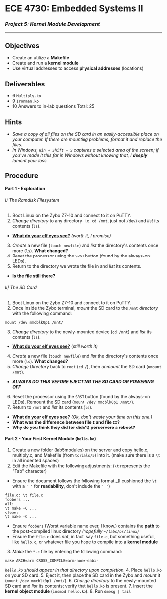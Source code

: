 # ECE 4730: Embedded Systems II
### _Project 5: Kernel Module Development_

***



## Objectives
- Create an utilize a **Makefile**
- Create and run a **kernel module**
- Use virtual addresses to access **physical addresses** (locations)

## Deliverables
- 6   `Multiply.ko`
- 9   `Ironman.ko`
- 10  Answers to in-lab questions
Total: 25

## Hints
- _Save a copy of all files on the SD card in an easily-accessible place on your computer. If there are mounting problems, format it and replace the files._
- _In Windows, `Win + Shift + S` captures a selected area of the screen; if you've made it this far in Windows without knowing that, I **deeply** lament your loss_

## Procedure

#### Part 1 - Exploration
###### I) The Ramdisk Filesystem
1. Boot Linux on the Zybo Z7-10 and connect to it on PuTTY.
2. _Change directory_ to any directory (i.e. `cd /mnt`, just not `/dev`) and _list_ its contents (`ls`). 
- [**What do your elf eyes see?**](https://www.youtube.com/watch?v=pLj1jyLQKWM) _(worth it, I promise)_
3. _Create_ a new file (`touch newfile`) and _list_ the directory's contents once more (`ls`). **What changed?**
4. Reset the processor using the `SRST` button (found by the always-on LEDs).
5. Return to the directory we wrote the file in and _list_ its contents. 
- **Is the file still there?**

###### II) The SD Card
1. Boot Linux on the Zybo Z7-10 and connect to it on PuTTY.
2. Once inside the Zybo terminal, _mount_ the SD card to the `/mnt` _directory_ with the following command:
```
mount /dev mmcblk0p1 /mnt/
```
3. _Change directory_ to the newly-mounted device (`cd /mnt`) and _list_ its contents (`ls`). 
- [**What do your elf eyes see?**](https://www.youtube.com/watch?v=_hW_cSGunh8) (_still worth it)_
4. _Create_ a new file (`touch newfile`) and _list_ the directory's contents once more (`ls`). **What changed?**
5. _Change Directory_ back to `root` (`cd /`), then _unmount_ the SD card (`umount /mnt`).
- ***ALWAYS DO THIS VEFORE EJECTING THE SD CARD OR POWERING OFF***
6. Reset the processor using the `SRST` button (found by the always-on LEDs). Remount the SD card (`mount /dev mmcblk0p1 /mnt/`).
7. Return to `/mnt` and _list_ its contents (`ls`).
- [**What do your elf eyes see?**](https://www.youtube.com/watch?v=m4gnMWua4xo) _(Ok, don't waste your time on this one.)_
- **What was the difference between file `I` and file `II`?**
- **Why do you think they did (or didn't) perservere a reboot?**

#### Part 2 - Your First Kernel Module (`hello.ko`)
1. Create a new folder (lab5modules) on the server and copy hello.c, multiply.c, and Makefile (from `torials/5`) into it. (make sure there is a `\t` in all indented spaces)
2. Edit the Makefile with the following adjustments: (`\t` represents the "Tab" character)
- Ensure the document follows the following format _(I cushioned the `\t` with a `' '` for **readability**, don't include the `' '`)
```
file.o: \t file.c
foobers ...
all:
\t make -C ...
clean:
\t make -C ...
```
- Ensure `foobers` (Worst variable name ever, I know.) contains the **path** to the post-compiled linux directory _(hopefully `~/labs/os/linux`)_
- Ensure the `file.c` does _not_, in fact, say `file.c`, but something useful, like `hello.c`, or whatever file you hope to compile into a **kernel module**
3. _Make_ the `*.c` file by entering the following command:
```
make ARCH=arm CROSS_COMPILE=arm-none-eabi-
```
_`hello.ko` should appear in that directory upon completion._
4. Place `hello.ko` on your SD card.
5. Eject it, then place the SD card in the Zybo and _mount_ it (`mount /dev mmcblk0p1 /mnt/`).
6. _Change directory_ to the newly-mounted SD card and _list_ its contents; verify that `hello.ko` is present.
7. Insert the **kernel object module** (`insmod hello.ko`).
8. Run `dmesg | tail`
